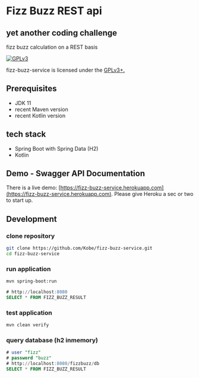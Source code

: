 # Fizz Buzz REST api

## yet another coding challenge

fizz buzz calculation on a REST basis

[![GPLv3](https://img.shields.io/badge/licence-GPLv3-brightgreen.svg)](http://www.gnu.org/licenses/gpl-3.0.html)

fizz-buzz-service is licensed under the [GPLv3+.](LICENSE)

## Prerequisites

- JDK 11
- recent Maven version
- recent Kotlin version

## tech stack

- Spring Boot with Spring Data (H2)
- Kotlin

## Demo - Swagger API Documentation

There is a live demo: [https://fizz-buzz-service.herokuapp.com](https://fizz-buzz-service.herokuapp.com).
Please give Heroku a sec or two to start up.

## Development

### clone repository

```bash
git clone https://github.com/Kobe/fizz-buzz-service.git
cd fizz-buzz-service
```

### run application

```bash
mvn spring-boot:run
```

```sql
# http://localhost:8080
SELECT * FROM FIZZ_BUZZ_RESULT
```

### test application

```bash
mvn clean verify
```

### query database (h2 inmemory)

```sql
# user "fizz"
# password "buzz"
# http://localhost:8080/fizzbuzz/db
SELECT * FROM FIZZ_BUZZ_RESULT
```
